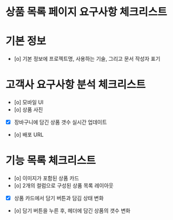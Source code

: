 # 상품 목록 페이지 요구사항 체크리스트

# 기본 정보
- [o] 기본 정보에 프로젝트명, 사용하는 기술, 그리고 문서 작성자 표기

# 고객사 요구사항 분석 체크리스트
- [o] 모바일 UI
- [o] 상품 사진
- [x] 장바구니에 담긴 상품 갯수 실시간 업데이트
- [o] 배포 URL

# 기능 목록 체크리스트
- [o] 이미지가 포함된 상품 카드
- [o] 2개의 컬럼으로 구성된 상품 목록 레이아웃
- [x] 상품 카드에서 담기 버튼과 담김 상태 변화
- [o] 담기 버튼을 누른 후, 헤더에 담긴 상품의 갯수 변화
